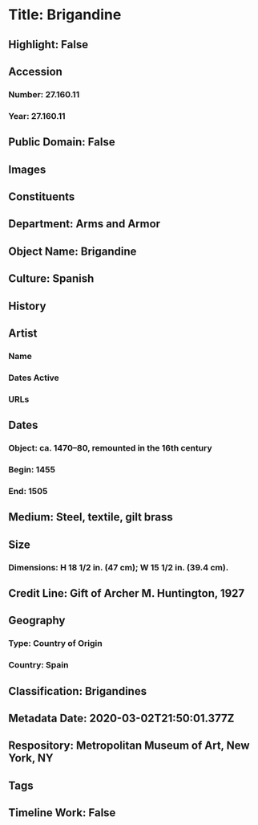 # Title: Brigandine
## Highlight: False
## Accession
### Number: 27.160.11
### Year: 27.160.11
## Public Domain: False
## Images
## Constituents
## Department: Arms and Armor
## Object Name: Brigandine
## Culture: Spanish
## History
## Artist
### Name
### Dates Active
### URLs
## Dates
### Object: ca. 1470–80, remounted in the 16th century
### Begin: 1455
### End: 1505
## Medium: Steel, textile, gilt brass
## Size
### Dimensions: H 18 1/2 in. (47 cm); W 15 1/2 in. (39.4 cm).
## Credit Line: Gift of Archer M. Huntington, 1927
## Geography
### Type: Country of Origin
### Country: Spain
## Classification: Brigandines
## Metadata Date: 2020-03-02T21:50:01.377Z
## Respository: Metropolitan Museum of Art, New York, NY
## Tags
## Timeline Work: False
